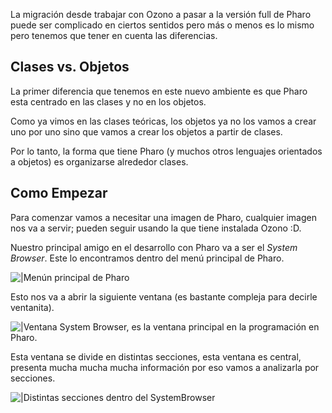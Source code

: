 La migración desde trabajar con Ozono a pasar a la versión full de Pharo puede ser complicado en ciertos sentidos pero más o menos es lo mismo pero tenemos que tener en cuenta las diferencias.

Clases vs. Objetos
------------------

La primer diferencia que tenemos en este nuevo ambiente es que Pharo esta centrado en las clases y no en los objetos.

Como ya vimos en las clases teóricas, los objetos ya no los vamos a crear uno por uno sino que vamos a crear los objetos a partir de clases.

Por lo tanto, la forma que tiene Pharo (y muchos otros lenguajes orientados a objetos) es organizarse alrededor clases.

Como Empezar
------------

Para comenzar vamos a necesitar una imagen de Pharo, cualquier imagen nos va a servir; pueden seguir usando la que tiene instalada Ozono :D.

Nuestro principal amigo en el desarrollo con Pharo va a ser el *System Browser*. Este lo encontramos dentro del menú principal de Pharo.

![|Menún principal de Pharo](PharoParaOzonosos-World.png "|Menún principal de Pharo")

Esto nos va a abrir la siguiente ventana (es bastante compleja para decirle ventanita).

![|Ventana System Browser, es la ventana principal en la programación en Pharo.](PharoParaOzonosos-SystemBrowser.png "|Ventana System Browser, es la ventana principal en la programación en Pharo.")

Esta ventana se divide en distintas secciones, esta ventana es central, presenta mucha mucha mucha información por eso vamos a analizarla por secciones.

![|Distintas secciones dentro del SystemBrowser](PharoParaOzonosos-SystemBrowserSections.png "|Distintas secciones dentro del SystemBrowser")
